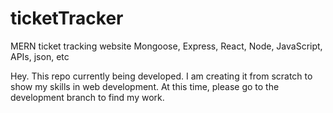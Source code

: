 # ticketTracker
MERN ticket tracking website
Mongoose, Express, React, Node, JavaScript, APIs, json, etc

Hey. This repo currently being developed. I am creating it from scratch to show my skills in web development. At this time, please go to the development branch to find my work.
